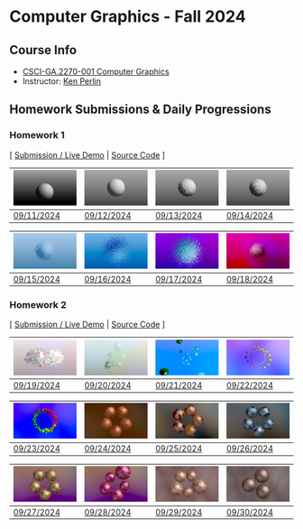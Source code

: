 # Computer Graphics - Fall 2024

## Course Info

-   [CSCI-GA.2270-001 Computer Graphics](https://cs.nyu.edu/~perlin/courses/fall2024/)
-   Instructor: [Ken Perlin](https://cs.nyu.edu/~perlin/)

## Homework Submissions & Daily Progressions

### Homework 1

[ [Submission / Live Demo](https://jackbdu.com/computer-graphics/hw1) \| [Source Code](https://github.com/jackbdu/computer-graphics/tree/main/hw1) ]

| ![](assets/20240911-daily-experiment-glsl-shader-frag-sphere-rotation-1080p-frame-1.png) | ![](assets/20240912-daily-experiment-glsl-shader-frag-sphere-disintegrating-1080p-frame-1.png) | ![](assets/20240913-daily-experiment-glsl-shader-frag-sphere-fluid-surface-1080p-frame-1.png) | ![](assets/20240914-daily-experiment-glsl-shader-frag-sphere-fluid-surface-colorful-1080p-frame-1.png) |
| ---------------------------------------------------------------------------------------- | ---------------------------------------------------------------------------------------------- | --------------------------------------------------------------------------------------------- | ------------------------------------------------------------------------------------------------------ |
| [09/11/2024](https://www.instagram.com/p/C_0Emg0R3Po/)                                   | [09/12/2024](https://www.instagram.com/p/C_2OTp-OI8C/)                                         | [09/13/2024](https://www.instagram.com/p/C_4lyLqMw8W/)                                        | [09/14/2024](https://www.instagram.com/p/C_6p47iMNeb/)                                                 |

| ![](assets/20240915-daily-experiment-glsl-shader-frag-disintegrating-sphere-fluid-surface-colorful-with-blue-tint-1080p-frame-1.png) | ![](assets/20240916-daily-experiment-glsl-shader-frag-disintegrating-sphere-fluid-surface-colorful-with-colorful-tint-1080p-frame-5.png) | ![](assets/20240917-daily-experiment-glsl-shader-frag-disintegrating-sphere-fluid-surface-colorful-tint-noise-background-1080p-frame-4.png) | ![](assets/20240918-daily-experiment-glsl-shader-frag-disintegrating-sphere-fluid-surface-colorful-tint-environment-noise-1080p-frame-3.png) |
| ------------------------------------------------------------------------------------------------------------------------------------ | ---------------------------------------------------------------------------------------------------------------------------------------- | ------------------------------------------------------------------------------------------------------------------------------------------- | -------------------------------------------------------------------------------------------------------------------------------------------- |
| [09/15/2024](https://www.instagram.com/p/C_87DfKy8q6/)                                                                               | [09/16/2024](https://www.instagram.com/p/C__NWBKxSkf/)                                                                                   | [09/17/2024](https://www.instagram.com/p/DAC3i1asOCs/)                                                                                      | [09/18/2024](https://www.instagram.com/p/DAF4ghvRg-O/)                                                                                       |

### Homework 2

[ [Submission / Live Demo](https://jackbdu.com/computer-graphics/hw2) \| [Source Code](https://github.com/jackbdu/computer-graphics/tree/main/hw2) ]

| ![](assets/20240919-daily-experiment-glsl-shader-frag-fluid-spheres-rotating-1080p-frame-1.png) | ![](assets/20240920-daily-experiment-glsl-shader-frag-5-fluid-spheres-animated-1080p-frame-1.png) | ![](assets/20240921-daily-experiment-glsl-shader-frag-dancing-droplets-1080p-frame-2.png) | ![](assets/20240922-daily-experiment-glsl-shader-frag-oscillating-marbles-1080p-frame-1.png) |
| ----------------------------------------------------------------------------------------------- | ------------------------------------------------------------------------------------------------- | ----------------------------------------------------------------------------------------- | -------------------------------------------------------------------------------------------- |
| [09/19/2024](https://www.instagram.com/p/DAIg10iRD-s/)                                          | [09/20/2024](https://www.instagram.com/p/DAKwHngMv7t/)                                            | [09/21/2024](https://www.instagram.com/p/DANQSOEsGts/)                                    | [09/22/2024](https://www.instagram.com/p/DAO8bEXSmex/)                                       |

| ![](assets/20240923-daily-experiment-glsl-shader-frag-oscillating-pebbles-in-a-circle-1080p-frame-1.png) | ![](assets/20240924-daily-experiment-glsl-shader-frag-rolling-marbles-1080p-frame-1.png) | ![](assets/20240925-daily-experiment-glsl-shader-frag-colorful-rolling-marbles-1080p-frame-1.png) | ![](assets/20240926-daily-experiment-glsl-shader-frag-colorful-rolling-marbles-blue-1080p-frame-1.png) |
| -------------------------------------------------------------------------------------------------------- | ---------------------------------------------------------------------------------------- | ------------------------------------------------------------------------------------------------- | ------------------------------------------------------------------------------------------------------ |
| [09/23/2024](https://www.instagram.com/p/DAS_TMvRacq/)                                                   | [09/24/2024](https://www.instagram.com/p/DAVAkxSx0ua/)                                   | [09/25/2024](https://www.instagram.com/p/DAaLzATx2y4/)                                            | [09/26/2024](https://www.instagram.com/p/DAcUXLsM6Q7/)                                                 |

| ![](assets/20240927-daily-experiment-glsl-shader-frag-colorful-rolling-watery-marbles-purple-1080p-frame-1.png) | ![](assets/20240928-daily-experiment-glsl-shader-frag-colorful-rolling-marbles-vibrant-purple-with-stretched-stripes-1080p-frame-1.png) | ![](assets/20240929-daily-experiment-glsl-shader-frag-rolling-marbles-with-fine-texture-1080p-frame-1.png) | ![](assets/20240930-daily-experiment-glsl-shader-frag-rolling-marbles-with-animated-fine-texture-1080p-frame-1.png) |
| --------------------------------------------------------------------------------------------------------------- | --------------------------------------------------------------------------------------------------------------------------------------- | ---------------------------------------------------------------------------------------------------------- | ------------------------------------------------------------------------------------------------------------------- |
| [09/27/2024](https://www.instagram.com/p/DAd88Y-RWHi/)                                                          | [09/28/2024](https://www.instagram.com/p/DAhD3fKyeXp/)                                                                                  | [09/29/2024](https://www.instagram.com/p/DAh8cjPxpWR/)                                                     | [09/30/2024](https://www.instagram.com/p/DAjfJAkSRtA/)                                                              |
